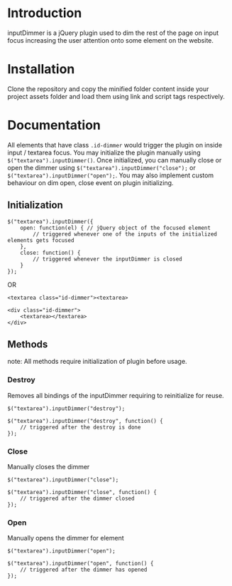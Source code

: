 # Introduction
inputDimmer is a jQuery plugin used to dim the rest of the page on input focus increasing the user attention onto some element on the website.

# Installation
Clone the repository and copy the minified folder content inside your project assets folder and load them using link and script tags respectively.

# Documentation
All elements that have class ```.id-dimmer``` would trigger the plugin on inside input / textarea focus. You may initialize the plugin manually using ```$("textarea").inputDimmer()```. Once initialized, you can manually close or open the dimmer using ```$("textarea").inputDimmer("close");``` or ```$("textarea").inputDimmer("open");```. You may also implement custom behaviour on dim open, close event on plugin initializing.

## Initialization

```
$("textarea").inputDimmer({
	open: function(el) { // jQuery object of the focused element
        // triggered whenever one of the inputs of the initialized elements gets focused
	},
	close: function() {
        // triggered whenever the inputDimmer is closed
	}
});
```

OR

```
<textarea class="id-dimmer"><textarea>

<div class="id-dimmer">
    <textarea></textarea>
</div>
```

## Methods
note: All methods require initialization of plugin before usage.

### Destroy
Removes all bindings of the inputDimmer requiring to reinitialize for reuse.

```
$("textarea").inputDimmer("destroy");

$("textarea").inputDimmer("destroy", function() {
    // triggered after the destroy is done
});
```

### Close
Manually closes the dimmer
```
$("textarea").inputDimmer("close");

$("textarea").inputDimmer("close", function() {
    // triggered after the dimmer closed
});
```

### Open
Manually opens the dimmer for element
```
$("textarea").inputDimmer("open");

$("textarea").inputDimmer("open", function() {
    // triggered after the dimmer has opened
});
```


